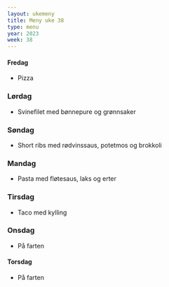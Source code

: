 ```yaml
---
layout: ukemeny
title: Meny uke 38
type: menu
year: 2023
week: 38
---
```


#### Fredag

- Pizza

### Lørdag

- Svinefilet med bønnepure og grønnsaker

### Søndag

- Short ribs med rødvinssaus, potetmos og brokkoli

### Mandag

- Pasta med fløtesaus, laks og erter

### Tirsdag

- Taco med kylling

### Onsdag

- På farten

#### Torsdag

- På farten
